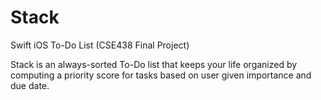 # Stack
Swift iOS To-Do List (CSE438 Final Project)

Stack is an always-sorted To-Do list that keeps your life organized by computing a priority score for tasks based on user given importance and due date.
